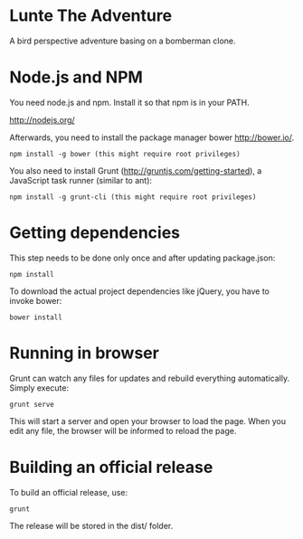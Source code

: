 Lunte The Adventure
===================

A bird perspective adventure basing on a bomberman clone.


Node.js and NPM
===============

You need node.js and npm. Install it so that npm is in your PATH.

http://nodejs.org/

Afterwards, you need to install the package manager bower http://bower.io/.

    npm install -g bower (this might require root privileges)

You also need to install Grunt (http://gruntjs.com/getting-started), a
JavaScript task runner (similar to ant):

    npm install -g grunt-cli (this might require root privileges)


Getting dependencies
====================

This step needs to be done only once and after updating package.json:

    npm install

To download the actual project dependencies like jQuery, you have to invoke
bower:

    bower install


Running in browser
==================

Grunt can watch any files for updates and rebuild everything automatically.
Simply execute:

    grunt serve

This will start a server and open your browser to load the page. When you edit
any file, the browser will be informed to reload the page.


Building an official release
============================

To build an official release, use:

    grunt

The release will be stored in the dist/ folder.
